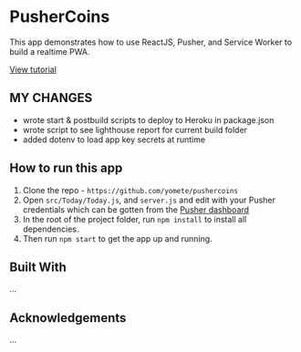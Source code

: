 # PusherCoins

This app demonstrates how to use ReactJS, Pusher, and Service Worker to build a realtime PWA.

[View tutorial](https://pusher.com/tutorials/pwa-react)

## MY CHANGES
- wrote start & postbuild scripts to deploy to Heroku in package.json
- wrote script to see lighthouse report for current build folder
- added dotenv to load app key secrets at runtime


## How to run this app

1. Clone the repo - `https://github.com/yomete/pushercoins`
2. Open `src/Today/Today.js`, and `server.js` and edit with your Pusher credentials which can be gotten from the [Pusher dashboard](https://pusher.com)
3. In the root of the project folder, run `npm install` to install all dependencies.
4. Then run `npm start` to get the app up and running.

## Built With

...

## Acknowledgements

...
